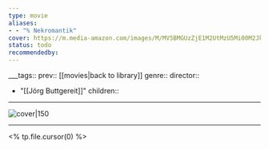 ```yaml
---
type: movie
aliases:
- - "% Nekromantik"
cover: https://m.media-amazon.com/images/M/MV5BMGUzZjE1M2UtMzU5Mi00M2JkLWEzZjEtMjY1ZmVkODZhNTBhXkEyXkFqcGc@._V1_SX300.jpg
status: todo
recommendedby:
---
```

___tags:: prev:: [[movies|back to library]]
genre::
director:: 
  - "[[Jörg Buttgereit]]"
children::
___
![cover|150](https://m.media-amazon.com/images/M/MV5BMGUzZjE1M2UtMzU5Mi00M2JkLWEzZjEtMjY1ZmVkODZhNTBhXkEyXkFqcGc@._V1_SX300.jpg)
___
<% tp.file.cursor(0) %>
